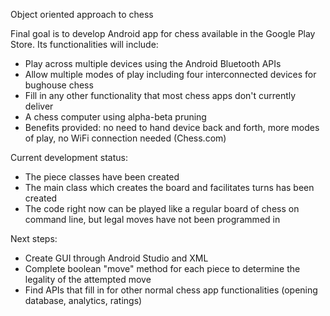 Object oriented approach to chess

Final goal is to develop Android app for chess available in the Google Play Store. Its functionalities will include:
 - Play across multiple devices using the Android Bluetooth APIs
 - Allow multiple modes of play including four interconnected devices for bughouse chess
 - Fill in any other functionality that most chess apps don't currently deliver
 - A chess computer using alpha-beta pruning
 - Benefits provided: no need to hand device back and forth, more modes of play, no WiFi connection needed (Chess.com)
 
Current development status:
 - The piece classes have been created
 - The main class which creates the board and facilitates turns has been created
 - The code right now can be played like a regular board of chess on command line, but legal moves have not been programmed in

Next steps:
 - Create GUI through Android Studio and XML
 - Complete boolean "move" method for each piece to determine the legality of the attempted move
 - Find APIs that fill in for other normal chess app functionalities (opening database, analytics, ratings)
